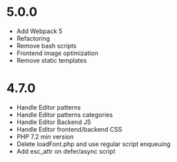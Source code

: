 # 5.0.0
- Add Webpack 5
- Refactoring
- Remove bash scripts
- Frontend image optimization
- Remove static templates

# 4.7.0
 - Handle Editor patterns
 - Handle Editor patterns categories
 - Handle Editor Backend JS
 - Handle Editor frontend/backend CSS
 - PHP 7.2 min version
 - Delete loadFont.php and use regular script enqueuing
 - Add esc_attr on defer/async script